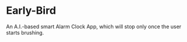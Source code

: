 # Early-Bird
An A.I.-based smart Alarm Clock App, which will stop only once the user starts brushing.
